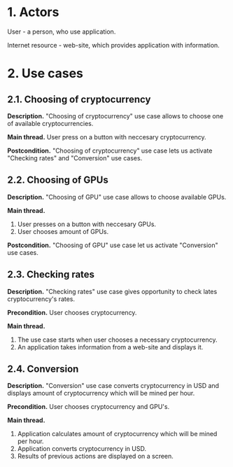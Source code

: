 # **1. Actors**

User - a person, who use application.

Internet resource - web-site, which provides application with information.

# **2. Use cases**

## **2.1. Choosing of cryptocurrency** 

 **Description.** "Choosing of cryptocurrency" use case allows to choose one of available cryptocurrencies. 

 **Main thread.** User press on a button with neccesary cryptocurrency.

 **Postcondition.** "Choosing of cryptocurrency" use case lets us activate "Checking rates" and "Conversion" use cases.


## **2.2. Choosing of GPUs**

 **Description.** "Choosing of GPU" use case allows to choose available GPUs. 

 **Main thread.** 

1. User presses on a button with neccesary GPUs.
2. User chooses amount of GPUs.

 **Postcondition.** "Choosing of GPU" use case let us activate "Conversion" use cases.


## **2.3. Checking rates**

 **Description.** "Checking rates" use case gives opportunity to check lates cryptocurrency's rates.

 **Precondition.** User chooses cryptocurrency.

 **Main thread.**
1. The use case starts when user chooses a necessary cryptocurrency.
2. An application takes information from a web-site and displays it.

## **2.4. Conversion**

 **Description.** "Conversion" use case converts cryptocurrency in USD and displays amount of cryptocurrency which will be mined per hour.

 **Precondition.** User chooses cryptocurrency and GPU's.

 **Main thread.**

1. Application calculates amount of cryptocurrency which will be mined per hour.
2. Application converts cryptocurrency in USD.
3. Results of previous actions are displayed on a screen. 
 
